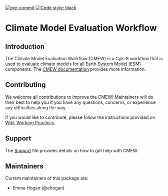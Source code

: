 [(C) Crown Copyright 2022-2025, Met Office.]: #
[The LICENSE.md file contains full licensing details.]: #
[![pre-commit](https://img.shields.io/badge/pre--commit-enabled-brightgreen?logo=pre-commit&logoColor=white)](https://github.com/pre-commit/pre-commit)
[![Code style: black](https://img.shields.io/badge/code%20style-black-000000.svg)](https://github.com/psf/black)

# Climate Model Evaluation Workflow

## Introduction

The Climate Model Evaluation Workflow (CMEW) is a Cylc 8 workflow that is used
to evaluate climate models for all Earth System Model (ESM) components.
The [CMEW documentation](https://metoffice.github.io/CMEW)
provides more information.

## Contributing

We welcome all contributions to improve the CMEW! Maintainers will do their
best to help you if you have any questions, concerns, or experience any
difficulties along the way.

If you would like to contribute, please follow the instructions provided on
[Wiki: Working Practices](https://github.com/MetOffice/CMEW/wiki/Working-Practices).

## Support
The [Support](SUPPORT.md) file provides details on how to get help with CMEW.

## Maintainers

Current maintainers of this package are:

* Emma Hogan (@ehogan)
